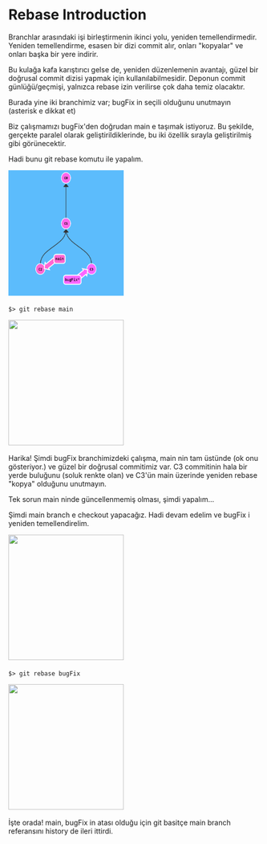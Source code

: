 # Rebase Introduction

Branchlar arasındaki işi birleştirmenin ikinci yolu, yeniden temellendirmedir. Yeniden temellendirme, esasen bir dizi commit alır, onları "kopyalar" ve onları başka bir yere indirir.

Bu kulağa kafa karıştırıcı gelse de, yeniden düzenlemenin avantajı, güzel bir doğrusal commit dizisi yapmak için kullanılabilmesidir. Deponun commit günlüğü/geçmişi, yalnızca rebase izin verilirse çok daha temiz olacaktır.

Burada yine iki branchimiz var; bugFix in seçili olduğunu unutmayın (asterisk e dikkat et)

Biz çalışmamızı bugFix'den doğrudan main e taşımak istiyoruz. Bu şekilde, gerçekte paralel olarak geliştirildiklerinde, bu iki özellik sırayla geliştirilmiş gibi görünecektir.

Hadi bunu git rebase komutu ile yapalım.


<img src="pics/task4_1.png" width="230" height="250"/>

```$> git rebase main```

<img src="pics/task4_2.png" width="230" height="250"/>

Harika! Şimdi bugFix branchimizdeki çalışma, main nin tam üstünde (ok onu gösteriyor.) ve güzel bir doğrusal commitimiz var. C3 commitinin hala bir yerde buluğunu (soluk renkte olan) ve C3'ün main üzerinde yeniden rebase "kopya" olduğunu unutmayın.

Tek sorun main ninde güncellenmemiş olması, şimdi yapalım...

Şimdi main branch e checkout yapacağız. Hadi devam edelim ve bugFix i yeniden temellendirelim.

<img src="pics/task4_3.png" width="230" height="250"/>

```$> git rebase bugFix```

<img src="pics/task4_4.png" width="230" height="250"/>

İşte orada! main, bugFix in atası olduğu için git basitçe main branch referansını history de ileri ittirdi.
